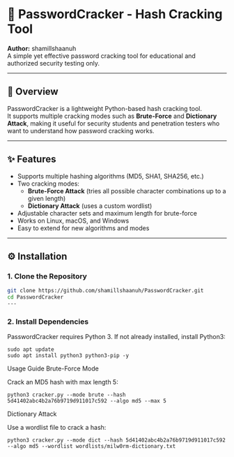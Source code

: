 # 🔐 PasswordCracker - Hash Cracking Tool
**Author:** shamillshaanuh  
A simple yet effective password cracking tool for educational and authorized security testing only.

---

## 📌 Overview
PasswordCracker is a lightweight Python-based hash cracking tool.  
It supports multiple cracking modes such as **Brute-Force** and **Dictionary Attack**, making it useful for security students and penetration testers who want to understand how password cracking works.

---

## ✨ Features
- Supports multiple hashing algorithms (MD5, SHA1, SHA256, etc.)
- Two cracking modes:
  - **Brute-Force Attack** (tries all possible character combinations up to a given length)
  - **Dictionary Attack** (uses a custom wordlist)
- Adjustable character sets and maximum length for brute-force
- Works on Linux, macOS, and Windows
- Easy to extend for new algorithms and modes

---

## ⚙️ Installation

### 1. Clone the Repository
```bash
git clone https://github.com/shamillshaanuh/PasswordCracker.git
cd PasswordCracker
---
```
### 2. Install Dependencies

PasswordCracker requires Python 3.
If not already installed, install Python3:
```
sudo apt update
sudo apt install python3 python3-pip -y
```
Usage Guide
Brute-Force Mode

Crack an MD5 hash with max length 5:
```
python3 cracker.py --mode brute --hash 5d41402abc4b2a76b9719d911017c592 --algo md5 --max 5
```
Dictionary Attack

Use a wordlist file to crack a hash:
```
python3 cracker.py --mode dict --hash 5d41402abc4b2a76b9719d911017c592 --algo md5 --wordlist wordlists/milw0rm-dictionary.txt
```
